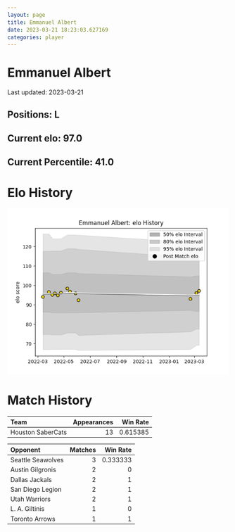 ```yaml
---  
layout: page  
title: Emmanuel Albert  
date: 2023-03-21 18:23:03.627169  
categories: player  
---
```

# Emmanuel Albert


Last updated: 2023-03-21
## Positions: L

## Current elo: 97.0

## Current Percentile: 41.0

# Elo History


![elo history](history_EmmanuelAlbert.png)
# Match History


| Team              |   Appearances |   Win Rate |
|:------------------|--------------:|-----------:|
| Houston SaberCats |            13 |   0.615385 |

| Opponent          |   Matches |   Win Rate |
|:------------------|----------:|-----------:|
| Seattle Seawolves |         3 |   0.333333 |
| Austin Gilgronis  |         2 |   0        |
| Dallas Jackals    |         2 |   1        |
| San Diego Legion  |         2 |   1        |
| Utah Warriors     |         2 |   1        |
| L. A. Giltinis    |         1 |   0        |
| Toronto Arrows    |         1 |   1        |